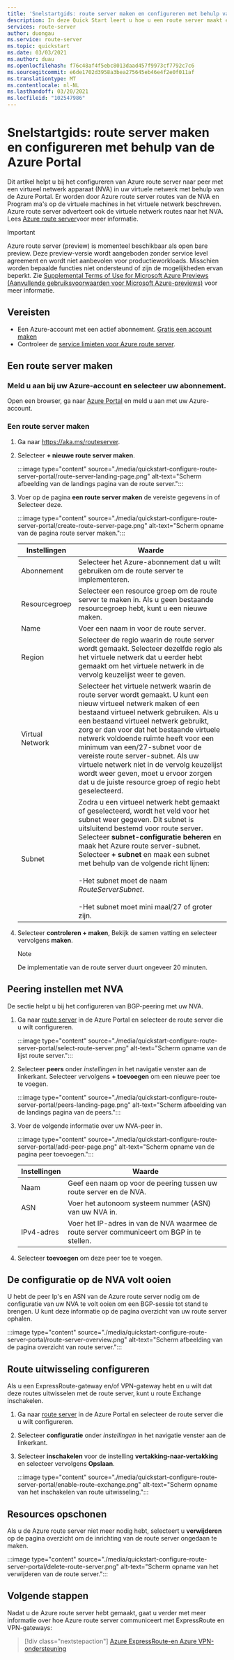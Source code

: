 ```yaml
---
title: 'Snelstartgids: route server maken en configureren met behulp van de Azure Portal'
description: In deze Quick Start leert u hoe u een route server maakt en configureert met behulp van de Azure Portal.
services: route-server
author: duongau
ms.service: route-server
ms.topic: quickstart
ms.date: 03/03/2021
ms.author: duau
ms.openlocfilehash: f76c48af4f5ebc8013daad457f9973cf7792c7c6
ms.sourcegitcommit: e6de1702d3958a3bea275645eb46e4f2e0f011af
ms.translationtype: MT
ms.contentlocale: nl-NL
ms.lasthandoff: 03/20/2021
ms.locfileid: "102547986"
---
```

# <a name="quickstart-create-and-configure-route-server-using-the-azure-portal"></a>Snelstartgids: route server maken en configureren met behulp van de Azure Portal

Dit artikel helpt u bij het configureren van Azure route server naar peer met een virtueel netwerk apparaat (NVA) in uw virtuele netwerk met behulp van de Azure Portal. Er worden door Azure route server routes van de NVA en Program ma's op de virtuele machines in het virtuele netwerk beschreven. Azure route server adverteert ook de virtuele netwerk routes naar het NVA. Lees [Azure route server](overview.md)voor meer informatie.

> [!IMPORTANT]
> Azure route server (preview) is momenteel beschikbaar als open bare preview.
> Deze preview-versie wordt aangeboden zonder service level agreement en wordt niet aanbevolen voor productieworkloads. Misschien worden bepaalde functies niet ondersteund of zijn de mogelijkheden ervan beperkt.
> Zie [Supplemental Terms of Use for Microsoft Azure Previews (Aanvullende gebruiksvoorwaarden voor Microsoft Azure-previews)](https://azure.microsoft.com/support/legal/preview-supplemental-terms/) voor meer informatie.

## <a name="prerequisites"></a>Vereisten

* Een Azure-account met een actief abonnement. [Gratis een account maken](https://azure.microsoft.com/free/?WT.mc_id=A261C142F)
* Controleer de [service limieten voor Azure route server](route-server-faq.md#limitations).

## <a name="create-a-route-server"></a>Een route server maken

### <a name="sign-in-to-your-azure-account-and-select-your-subscription"></a>Meld u aan bij uw Azure-account en selecteer uw abonnement.

Open een browser, ga naar [Azure Portal](https://portal.azure.com) en meld u aan met uw Azure-account.

### <a name="create-a-route-server"></a>Een route server maken

1. Ga naar https://aka.ms/routeserver.

1. Selecteer **+ nieuwe route server maken**.

    :::image type="content" source="./media/quickstart-configure-route-server-portal/route-server-landing-page.png" alt-text="Scherm afbeelding van de landings pagina van de route server."::: 

1. Voer op de pagina **een route server maken** de vereiste gegevens in of Selecteer deze.

    :::image type="content" source="./media/quickstart-configure-route-server-portal/create-route-server-page.png" alt-text="Scherm opname van de pagina route server maken.":::     

    | Instellingen | Waarde |
    |----------|-------|
    | Abonnement | Selecteer het Azure-abonnement dat u wilt gebruiken om de route server te implementeren. |
    | Resourcegroep | Selecteer een resource groep om de route server te maken in. Als u geen bestaande resourcegroep hebt, kunt u een nieuwe maken. |
    | Name | Voer een naam in voor de route server. |
    | Region | Selecteer de regio waarin de route server wordt gemaakt. Selecteer dezelfde regio als het virtuele netwerk dat u eerder hebt gemaakt om het virtuele netwerk in de vervolg keuzelijst weer te geven. |
    | Virtual Network | Selecteer het virtuele netwerk waarin de route server wordt gemaakt. U kunt een nieuw virtueel netwerk maken of een bestaand virtueel netwerk gebruiken. Als u een bestaand virtueel netwerk gebruikt, zorg er dan voor dat het bestaande virtuele netwerk voldoende ruimte heeft voor een minimum van een/27-subnet voor de vereiste route server-subnet. Als uw virtuele netwerk niet in de vervolg keuzelijst wordt weer geven, moet u ervoor zorgen dat u de juiste resource groep of regio hebt geselecteerd. |
    | Subnet | Zodra u een virtueel netwerk hebt gemaakt of geselecteerd, wordt het veld voor het subnet weer gegeven. Dit subnet is uitsluitend bestemd voor route server. Selecteer **subnet-configuratie beheren** en maak het Azure route server-subnet. Selecteer **+ subnet** en maak een subnet met behulp van de volgende richt lijnen:</br><br>-Het subnet moet de naam *RouteServerSubnet*.</br><br>-Het subnet moet mini maal/27 of groter zijn.</br> |

1. Selecteer **controleren + maken**, Bekijk de samen vatting en selecteer vervolgens **maken**. 

    > [!NOTE]
    > De implementatie van de route server duurt ongeveer 20 minuten.

## <a name="set-up-peering-with-nva"></a>Peering instellen met NVA

De sectie helpt u bij het configureren van BGP-peering met uw NVA.

1. Ga naar [route server](https://aka.ms/routeserver) in de Azure Portal en selecteer de route server die u wilt configureren.

    :::image type="content" source="./media/quickstart-configure-route-server-portal/select-route-server.png" alt-text="Scherm opname van de lijst route server."::: 

1. Selecteer **peers** onder *instellingen* in het navigatie venster aan de linkerkant. Selecteer vervolgens **+ toevoegen** om een nieuwe peer toe te voegen.

    :::image type="content" source="./media/quickstart-configure-route-server-portal/peers-landing-page.png" alt-text="Scherm afbeelding van de landings pagina van de peers."::: 

1. Voer de volgende informatie over uw NVA-peer in.

    :::image type="content" source="./media/quickstart-configure-route-server-portal/add-peer-page.png" alt-text="Scherm opname van de pagina peer toevoegen.":::

    | Instellingen | Waarde |
    |----------|-------|
    | Naam | Geef een naam op voor de peering tussen uw route server en de NVA. |
    | ASN |  Voer het autonoom systeem nummer (ASN) van uw NVA in. |
    | IPv4-adres | Voer het IP-adres in van de NVA waarmee de route server communiceert om BGP in te stellen. |

1. Selecteer **toevoegen** om deze peer toe te voegen.

## <a name="complete-the-configuration-on-the-nva"></a>De configuratie op de NVA volt ooien

U hebt de peer Ip's en ASN van de Azure route server nodig om de configuratie van uw NVA te volt ooien om een BGP-sessie tot stand te brengen. U kunt deze informatie op de pagina overzicht van uw route server ophalen.

:::image type="content" source="./media/quickstart-configure-route-server-portal/route-server-overview.png" alt-text="Scherm afbeelding van de pagina overzicht van route server.":::

## <a name="configure-route-exchange"></a>Route uitwisseling configureren

Als u een ExpressRoute-gateway en/of VPN-gateway hebt en u wilt dat deze routes uitwisselen met de route server, kunt u route Exchange inschakelen.

1. Ga naar [route server](https://aka.ms/routeserver) in de Azure Portal en selecteer de route server die u wilt configureren.

1. Selecteer **configuratie** onder *instellingen* in het navigatie venster aan de linkerkant.

1. Selecteer **inschakelen** voor de instelling **vertakking-naar-vertakking** en selecteer vervolgens **Opslaan**.

    :::image type="content" source="./media/quickstart-configure-route-server-portal/enable-route-exchange.png" alt-text="Scherm opname van het inschakelen van route uitwisseling.":::

## <a name="clean-up-resources"></a>Resources opschonen

Als u de Azure route server niet meer nodig hebt, selecteert u **verwijderen** op de pagina overzicht om de inrichting van de route server ongedaan te maken.

:::image type="content" source="./media/quickstart-configure-route-server-portal/delete-route-server.png" alt-text="Scherm opname van het verwijderen van de route server.":::

## <a name="next-steps"></a>Volgende stappen

Nadat u de Azure route server hebt gemaakt, gaat u verder met meer informatie over hoe Azure route server communiceert met ExpressRoute en VPN-gateways: 

> [!div class="nextstepaction"]
> [Azure ExpressRoute-en Azure VPN-ondersteuning](expressroute-vpn-support.md)
